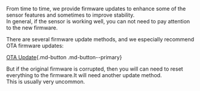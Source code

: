 From time to time, we provide firmware updates to enhance some of the sensor features and sometimes to improve stability.  
In general, if the sensor is working well, you can not need to pay attention to the new firmware.  

There are several firmware update methods, and we especially recommend OTA firmware updates:  

[OTA Update](index.md){.md-button .md-button--primary}

But if the original firmware is corrupted, then you will can need to reset everything to the firmware.It will need another update method.  
This is usually very uncommon.  

